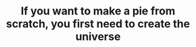 
<h1 align="center">If you want to make a pie from scratch, you first need to create the universe</h1>
